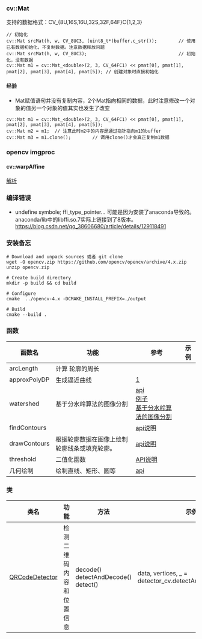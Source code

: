 ### cv::Mat
支持的数据格式：CV_{8U,16S,16U,32S,32F,64F}C{1,2,3}
```
// 初始化
cv::Mat srcMat(h, w, CV_8UC3, (uint8_t*)buffer.c_str());        // 使用已有数据初始化，不复制数据。注意数据释放问题
cv::Mat srcMat(h, w, CV_8UC3);                                  // 初始化，没有数据
cv::Mat m1 = cv::Mat_<double>(2, 3, CV_64FC1) << pmat[0], pmat[1], pmat[2], pmat[3], pmat[4], pmat[5]); // 创建对象时直接初始化
```
#### 经验
+ Mat赋值语句并没有复制内容，2个Mat指向相同的数据，此时注意修改一个对象的值另一个对象的值其实也发生了改变
```
cv::Mat m1 = cv::Mat_<double>(2, 3, CV_64FC1) << pmat[0], pmat[1], pmat[2], pmat[3], pmat[4], pmat[5]);
cv::Mat m2 = m1;  // 注意此时m2中的内容是通过指针指向m1的buffer
cv::Mat m3 = m1.clone();        // 调用clone()才会真正复制m1数据
```

### opencv imgproc
#### cv::warpAffine
[解析](https://blog.csdn.net/qq_22734027/article/details/134482760#:~:text=warpAffine%20%28%29%20%E6%98%AF%20OpenCV%20%E5%BA%93%E4%B8%AD%E7%9A%84%E4%B8%80%E4%B8%AA%E5%87%BD%E6%95%B0%EF%BC%8C%E7%94%A8%E4%BA%8E%E8%BF%9B%E8%A1%8C%E4%BA%8C%E7%BB%B4%E4%BB%BF%E5%B0%84%E5%8F%98%E6%8D%A2%E3%80%82%20%E8%AF%A5%E5%87%BD%E6%95%B0%E5%B0%86%E8%BE%93%E5%85%A5%E5%9B%BE%E5%83%8F%E6%98%A0%E5%B0%84%E5%88%B0%E8%BE%93%E5%87%BA%E5%9B%BE%E5%83%8F%EF%BC%8C%E5%BA%94%E7%94%A8%E4%BB%BF%E5%B0%84%E5%8F%98%E6%8D%A2%E3%80%82,%E5%87%BD%E6%95%B0%E5%8E%9F%E5%9E%8B%E5%A6%82%E4%B8%8B%EF%BC%9A%20src%EF%BC%9A%E8%BE%93%E5%85%A5%E5%9B%BE%E5%83%8F%EF%BC%8C%E5%BF%85%E9%A1%BB%E6%98%AF%E5%8D%95%E9%80%9A%E9%81%93%E6%88%96%E4%B8%89%E9%80%9A%E9%81%93%E7%9A%848%E4%BD%8D%E6%88%9632%E4%BD%8D%E6%B5%AE%E7%82%B9%E5%9E%8B%E5%9B%BE%E5%83%8F%E3%80%82%20dst%EF%BC%9A%E8%BE%93%E5%87%BA%E5%9B%BE%E5%83%8F%EF%BC%8C%E5%85%B6%E5%A4%A7%E5%B0%8F%E5%92%8C%E7%B1%BB%E5%9E%8B%E4%B8%8E%E8%BE%93%E5%85%A5%E5%9B%BE%E5%83%8F%E7%9B%B8%E5%90%8C%E3%80%82%20mat%EF%BC%9A2x3%E7%9A%84%E5%8F%98%E6%8D%A2%E7%9F%A9%E9%98%B5%E3%80%82%20dsize%EF%BC%9A%E8%BE%93%E5%87%BA%E5%9B%BE%E5%83%8F%E7%9A%84%E5%A4%A7%E5%B0%8F%EF%BC%8C%E5%A6%82%E6%9E%9C%E8%BF%99%E4%B8%AA%E5%8F%82%E6%95%B0%E4%B8%BA%20Size%28%29%20%EF%BC%8C%E5%88%99%E8%BE%93%E5%87%BA%E5%9B%BE%E5%83%8F%E7%9A%84%E5%A4%A7%E5%B0%8F%E5%B0%86%E4%B8%8E%E8%BE%93%E5%85%A5%E5%9B%BE%E5%83%8F%E7%9B%B8%E5%90%8C%E3%80%82)

### 编译错误
+ undefine symbole; ffi_type_pointer...
可能是因为安装了anaconda导致的。anaconda/lib中的libffi.so.7实际上链接到了8版本。
https://blog.csdn.net/qq_38606680/article/details/129118491


### 安装备忘
```
# Download and unpack sources 或者 git clone
wget -O opencv.zip https://github.com/opencv/opencv/archive/4.x.zip
unzip opencv.zip
 
# Create build directory
mkdir -p build && cd build
 
# Configure
cmake  ../opencv-4.x -DCMAKE_INSTALL_PREFIX=./output
 
# Build
cmake --build .
```

### 函数
| 函数名 | 功能 | 参考 | 示例 |
| ---- | ---- | ---- | ---- |
| arcLength | 计算 轮廓的周长 | | |
| approxPolyDP | 生成逼近曲线 | [1](https://www.cnblogs.com/bjxqmy/p/12347265.html) | |
| watershed | 基于分水岭算法的图像分割 | [api](https://docs.opencv.org/4.x/d3/d47/group__imgproc__segmentation.html#ga3267243e4d3f95165d55a618c65ac6e1) <br> [例子](https://docs.opencv.org/4.x/d2/dbd/tutorial_distance_transform.html) <br> [基于分水岭算法的图像分割](https://www.bookstack.cn/read/opencv-doc-zh-4.0/docs-4.0.0-4.15-tutorial_py_watershed_segmentation.md) | |
|  findContours | | [api说明](https://docs.opencv.org/3.4/d4/d73/tutorial_py_contours_begin.html) | |
|  drawContours | 根据轮廓数据在图像上绘制轮廓线条或填充轮廓。 | [api说明](https://docs.opencv.org/3.4/d4/d73/tutorial_py_contours_begin.html) | |
| threshold | 二值化函数 | [API说明](https://docs.opencv.org/3.4/d7/d4d/tutorial_py_thresholding.html) | |
| 几何绘制 | 绘制直线、矩形、圆等 | [api](https://docs.opencv.org/4.x/dc/da5/tutorial_py_drawing_functions.html) | |
### 类
| 类名 | 功能 | 方法 | 示例 |
| ---- | ---- | ---- | ---- |
| [QRCodeDetector](https://docs.opencv.org/3.4/de/dc3/classcv_1_1QRCodeDetector.html#a64373f7d877d27473f64fe04bb57d22b) | 检测二维码内容和位置信息 | decode() <br> detectAndDecode() <br> detect() | data, vertices, _ = detector_cv.detectAndDecode(image) |
